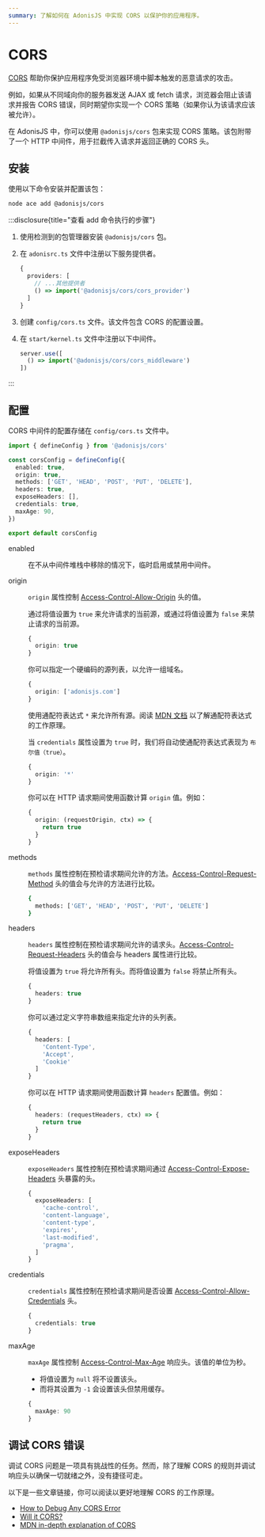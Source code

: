 ```yaml
---
summary: 了解如何在 AdonisJS 中实现 CORS 以保护你的应用程序。
---
```


# CORS

[CORS](https://developer.mozilla.org/en-US/docs/Web/HTTP/CORS) 帮助你保护应用程序免受浏览器环境中脚本触发的恶意请求的攻击。

例如，如果从不同域向你的服务器发送 AJAX 或 fetch 请求，浏览器会阻止该请求并报告 CORS 错误，同时期望你实现一个 CORS 策略（如果你认为该请求应该被允许）。

在 AdonisJS 中，你可以使用 `@adonisjs/cors` 包来实现 CORS 策略。该包附带了一个 HTTP 中间件，用于拦截传入请求并返回正确的 CORS 头。

## 安装

使用以下命令安装并配置该包：

```sh
node ace add @adonisjs/cors
```

:::disclosure{title="查看 add 命令执行的步骤"}

1. 使用检测到的包管理器安装 `@adonisjs/cors` 包。

2. 在 `adonisrc.ts` 文件中注册以下服务提供者。

    ```ts
    {
      providers: [
        // ...其他提供者
        () => import('@adonisjs/cors/cors_provider')
      ]
    }
    ```

3. 创建 `config/cors.ts` 文件。该文件包含 CORS 的配置设置。

4. 在 `start/kernel.ts` 文件中注册以下中间件。

    ```ts
    server.use([
      () => import('@adonisjs/cors/cors_middleware')
    ])
    ```

:::

## 配置

CORS 中间件的配置存储在 `config/cors.ts` 文件中。

```ts
import { defineConfig } from '@adonisjs/cors'

const corsConfig = defineConfig({
  enabled: true,
  origin: true,
  methods: ['GET', 'HEAD', 'POST', 'PUT', 'DELETE'],
  headers: true,
  exposeHeaders: [],
  credentials: true,
  maxAge: 90,
})

export default corsConfig
```

<dl>

<dt>

enabled

</dt>

<dd>

在不从中间件堆栈中移除的情况下，临时启用或禁用中间件。

</dd>

<dt>

origin

</dt>

<dd>

`origin` 属性控制 [Access-Control-Allow-Origin](https://developer.mozilla.org/en-US/docs/Web/HTTP/Headers/Access-Control-Allow-Origin) 头的值。

通过将值设置为 `true` 来允许请求的当前源，或通过将值设置为 `false` 来禁止请求的当前源。

```ts
{
  origin: true
}
```

你可以指定一个硬编码的源列表，以允许一组域名。

```ts
{
  origin: ['adonisjs.com']
}
```

使用通配符表达式 `*` 来允许所有源。阅读 [MDN 文档](https://developer.mozilla.org/en-US/docs/Web/HTTP/Headers/Access-Control-Allow-Origin#directives) 以了解通配符表达式的工作原理。

当 `credentials` 属性设置为 `true` 时，我们将自动使通配符表达式表现为 `布尔值（true）`。

```ts
{
  origin: '*'
}
```

你可以在 HTTP 请求期间使用函数计算 `origin` 值。例如：

```ts
{
  origin: (requestOrigin, ctx) => {
    return true
  }
}
```

</dd>

<dt>

methods

</dt>

<dd>

`methods` 属性控制在预检请求期间允许的方法。[Access-Control-Request-Method](https://developer.mozilla.org/en-US/docs/Web/HTTP/Headers/Access-Control-Request-Method) 头的值会与允许的方法进行比较。

```sh
{
  methods: ['GET', 'HEAD', 'POST', 'PUT', 'DELETE']
}
```

</dd>

<dt>

headers

</dt>

<dd>

`headers` 属性控制在预检请求期间允许的请求头。[Access-Control-Request-Headers](https://developer.mozilla.org/en-US/docs/Web/HTTP/Headers/Access-Control-Request-Headers) 头的值会与 headers 属性进行比较。

将值设置为 `true` 将允许所有头。而将值设置为 `false` 将禁止所有头。

```ts
{
  headers: true
}
```

你可以通过定义字符串数组来指定允许的头列表。

```ts
{
  headers: [
    'Content-Type',
    'Accept',
    'Cookie'
  ]
}
```

你可以在 HTTP 请求期间使用函数计算 `headers` 配置值。例如：

```ts
{
  headers: (requestHeaders, ctx) => {
    return true
  }
}
```

</dd>

<dt>

exposeHeaders

</dt>

<dd>

`exposeHeaders` 属性控制在预检请求期间通过 [Access-Control-Expose-Headers](https://developer.mozilla.org/en-US/docs/Web/HTTP/Headers/Access-Control-Expose-Headers) 头暴露的头。

```ts
{
  exposeHeaders: [
    'cache-control',
    'content-language',
    'content-type',
    'expires',
    'last-modified',
    'pragma',
  ]
}
```

</dd>

<dt>

credentials

</dt>

<dd>

`credentials` 属性控制在预检请求期间是否设置 [Access-Control-Allow-Credentials](https://developer.mozilla.org/en-US/docs/Web/HTTP/Headers/Access-Control-Allow-Credentials) 头。

```ts
{
  credentials: true
}
```

</dd>

<dt>

maxAge

</dt>

<dd>

`maxAge` 属性控制 [Access-Control-Max-Age](https://developer.mozilla.org/en-US/docs/Web/HTTP/Headers/Access-Control-Max-Age) 响应头。该值的单位为秒。

- 将值设置为 `null` 将不设置该头。
- 而将其设置为 `-1` 会设置该头但禁用缓存。

```ts
{
  maxAge: 90
}
```

</dd>

</dl>

## 调试 CORS 错误
调试 CORS 问题是一项具有挑战性的任务。然而，除了理解 CORS 的规则并调试响应头以确保一切就绪之外，没有捷径可走。

以下是一些文章链接，你可以阅读以更好地理解 CORS 的工作原理。

- [How to Debug Any CORS Error](https://httptoolkit.com/blog/how-to-debug-cors-errors/)
- [Will it CORS?](https://httptoolkit.com/will-it-cors/)
- [MDN in-depth explanation of CORS](https://developer.mozilla.org/en-US/docs/Web/HTTP/CORS)
